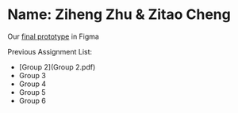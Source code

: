 

# Name: Ziheng Zhu & Zitao Cheng

Our [final prototype](https://www.figma.com/file/eLTJKKfVK9AA7FOJriAChB/Final-Group-6?node-id=0%3A1) in Figma


Previous Assignment List:

  - [Group 2](Group 2.pdf)
  - Group 3
  - Group 4
  - Group 5
  - Group 6
  

